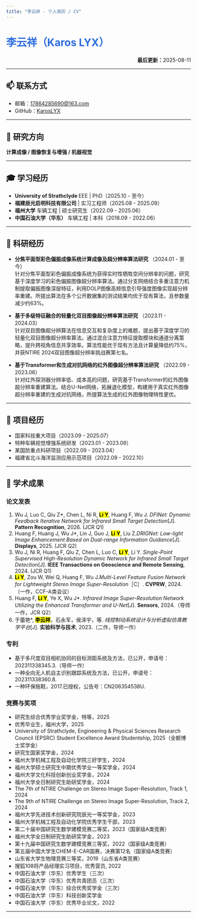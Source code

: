 ```yaml
---
title: "李云祥 - 个人简历 / CV"
---
```


# <span style="color:#2d6cdf;font-weight:bold">李云祥（Karos LYX）</span>

<div align="right"><strong>最后更新：</strong>2025-08-11</div>

---

## 📫 联系方式

- 邮箱：17864285690@163.com
- GitHub：[KarosLYX](https://github.com/KarosLYX)

---

## 🎯 研究方向

**计算成像 / 图像恢复与增强 / 机器视觉**

---

## 🎓 学习经历

- <strong>University of Strathclyde </strong> EEE | PhD（2025.10 - 至今）
- <strong>福建辰光启明科技有限公司</strong> | 实习工程师（2025.08 - 2025.09）
- <strong>福州大学</strong> 车辆工程 | 硕士研究生（2022.09 - 2025.06）
- <strong>中国石油大学（华东）</strong> 车辆工程 | 本科（2018.09 - 2022.06）

---

## 🧪 科研经历

- **分焦平面型彩色偏振成像系统计算成像及超分辨率算法研究** （2024.01 - 至今）  
  针对分焦平面型彩色偏振成像系统为获得实时性牺牲空间分辨率的问题，研究基于深度学习的彩色偏振图像超分辨率算法。通过分支网络结合多重注意力机制提取偏振图像深层特征，利用DOLP图像高频信息引导强度图像实现超分辨率重建。所提出算法在多个公开数据集的测试结果均优于现有算法，且参数量减少约63%。

- **基于多级特征融合的轻量化双目图像超分辨率算法研究** （2023.11 - 2024.03）  
  针对双目图像超分辨算法在信息交互和复杂度上的难题，提出基于深度学习的轻量化双目图像超分辨率算法。通过混合注意力特征提取模块和通道分离策略，提升跨视角信息共享效率。算法性能优于现有方法且计算量降低约75%，并获NTIRE 2024双目图像超分辨率挑战赛第七名。

- **基于Transformer和生成对抗网络的红外图像超分辨率算法研究** （2022.09 - 2023.06）  
  针对红外探测器分辨率低、成本高的问题，研究基于Transformer的红外图像超分辨率重建算法。结合U-Net网络，拓展退化模型，构建用于真实红外图像超分辨率重建的生成对抗网络，所提算法生成的红外图像物理特性更优。

---

## 💼 项目经历

- 国家科技重大项目（2023.09 - 2025.07）
- 特种车辆视觉增强系统研发（2023.01 - 2023.09）
- 某国防重点科研项目（2022.09 - 2023.04）
- 福建省北斗海洋监测应用示范项目（2022.09 - 2022.10）

---

## 📝 学术成果

### 论文发表

1. Wu J, Luo C, Qiu Z*, Chen L, Ni R, **<mark>Li Y</mark>**, Huang F, Wu J. *DFINet: Dynamic Feedback Iterative Network for Infrared Small Target Detection*[J]. <b>Pattern Recognition</b>, 2026. (JCR Q1)
2. Huang F, Huang J, Wu J*, Lin J, Guo J, **<mark>Li Y</mark>**, Liu Z.*DRIGNet: Low-light Image Enhancement Based on Dual-range Information Guidance*[J]. <b>Displays</b>, 2025. (JCR Q2)
3. Wu J, Ni R, Huang F, Qiu Z, Chen L, Luo C, **<mark>Li Y</mark>**, Li Y. *Single-Point Supervised High-Resolution Dynamic Network for Infrared Small Target Detection*[J]. <b>IEEE Transactions on Geoscience and Remote Sensing</b>, 2024. (JCR Q1)
4. **<mark>Li Y</mark>**, Zou W, Wei Q, Huang F, Wu J.*Multi-Level Feature Fusion Network for Lightweight Stereo Image Super-Resolution*［C］. <b>CVPRW</b>, 2024.（一作，CCF-A类会议）
5. Huang F, **<mark>Li Y</mark>**, Ye X, Wu J*. *Infrared Image Super-Resolution Network Utilizing the Enhanced Transformer and U-Net*[J]. <b>Sensors</b>, 2024.（导师一作，JCR Q2）
6. 于蕾艳*, **<mark>李云祥</mark>**，石永军，侯泽宇，等. *线控制动系统设计与分析虚拟仿真教学平台*[J]. <b>实验科学与技术</b>, 2023.（二作，导师一作）

### 专利

- 基于多尺度双目相机协同的目标测距系统及方法，已公开，申请号：202311338345.3.（导师一作）  
- 一种全向无人机自主识别跟踪系统及方法，已公开，申请号：202311338360.8.  
- 一种环保拖鞋，2017.已授权，公告号：CN206354538U.

### 竞赛与奖项

- 研究生综合优秀学业奖学金，特等，2025
- 优秀毕业生，福州大学，2025
- University of Strathclyde, Engineering & Physical Sciences Research Council (EPSRC) Student Excellence Award Studentship, 2025（全额博士奖学金）
- 研究生国家奖学金，2024
- 福州大学机械工程及自动化学院三好学生，2024
- 福州大学硕士研究生中期优秀学业一等奖学金，2024
- 福州大学文化科技创新创业奖学金，2024
- 福州大学全日制研究生助研奖学金，2024
- The 7th of NTIRE Challenge on Stereo Image Super-Resolution, Track 1, 2024
- The 9th of NTIRE Challenge on Stereo Image Super-Resolution, Track 2, 2024
- 福州大学先进技术创新研究院辰光一等奖学金，2023
- 福州大学机械工程及自动化学院优秀学生干部，2023
- 第二十届中国研究生数学建模竞赛二等奖，2023（国家级A类竞赛）
- 福州大学全日制研究生助研奖学金，2023
- 第十九届中国研究生数学建模竞赛三等奖，2022（国家级A类竞赛）
- 第五届中国大学生CHEM-E-CAR国赛，决赛第12名（国家级A类竞赛）
- 山东省大学生物理竞赛三等奖，2019（山东省A类竞赛）
- 搜狐108将产品经理实习项目，优秀营员, 2022
- 中国石油大学（华东）优秀学生（三次）
- 中国石油大学（华东）优秀共青团员（三次）
- 中国石油大学（华东）综合优秀奖学金（三次）
- 中国石油大学（华东）科技创新奖学金
- 中国石油大学（华东）优秀毕业论文，2022

---
